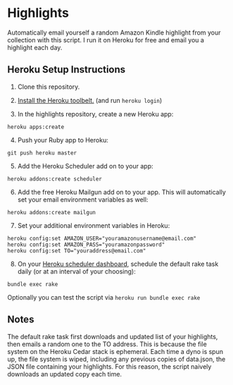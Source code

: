 # Highlights

Automatically email yourself a random Amazon Kindle highlight from your collection with this script. I run it on Heroku for free and email you a highlight each day.

## Heroku Setup Instructions

1. Clone this repository.

2. [Install the Heroku toolbelt.](https://toolbelt.heroku.com/) (and run ```heroku login```)

3. In the highlights repository, create a new Heroku app:
```
heroku apps:create
```

4. Push your Ruby app to Heroku:
```
git push heroku master
```

5. Add the Heroku Scheduler add on to your app:
```
heroku addons:create scheduler
```

6. Add the free Heroku Mailgun add on to your app. This will automatically set your email environment variables as well:
```
heroku addons:create mailgun
```

7. Set your additional environment variables in Heroku:
```
heroku config:set AMAZON_USER="youramazonusername@email.com"
heroku config:set AMAZON_PASS="youramazonpassword"
heroku config:set TO="youraddress@email.com"
```

8. On your [Heroku scheduler dashboard](https://scheduler.heroku.com/dashboard), schedule the default rake task daily (or at an interval of your choosing):
```
bundle exec rake
```


Optionally you can test the script via ```heroku run bundle exec rake```

## Notes
The default rake task first downloads and updated list of your highlights, then emails a random one to the TO address. This is because the file system on the Heroku Cedar stack is ephemeral. Each time a dyno is spun up, the file system is wiped, including any previous copies of data.json, the JSON file containing your highlights. For this reason, the script naively downloads an updated copy each time.

